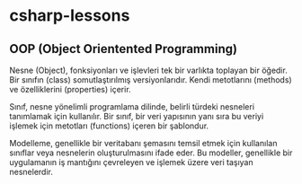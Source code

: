 # csharp-lessons

## OOP (Object Orientented Programming)

Nesne (Object), fonksiyonları ve işlevleri tek bir varlıkta toplayan bir öğedir. Bir sınıfın (class) somutlaştırılmış versiyonlarıdır. Kendi metotlarını (methods) ve özelliklerini (properties) içerir.

Sınıf, nesne yönelimli programlama dilinde, belirli türdeki nesneleri tanımlamak için kullanılır. Bir sınıf, bir veri yapısının yanı sıra bu veriyi işlemek için metotları (functions) içeren bir şablondur.

Modelleme, genellikle bir veritabanı şemasını temsil etmek için kullanılan sınıflar veya nesnelerin oluşturulmasını ifade eder. Bu modeller, genellikle bir uygulamanın iş mantığını çevreleyen ve işlemek üzere veri taşıyan nesnelerdir.